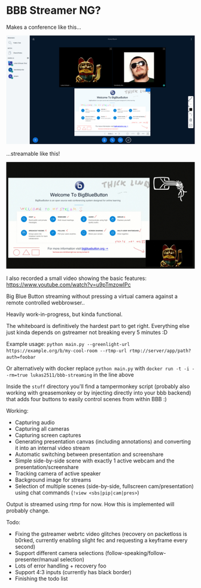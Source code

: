 # BBB Streamer NG?

Makes a conference like this...

![](pics/before.jpg)

...streamable like this!

![](pics/after.jpg)

I also recorded a small video showing the basic features: https://www.youtube.com/watch?v=u9pTmzowIPc

Big Blue Button streaming without pressing a virtual camera against a remote controlled webbrowser..

Heavily work-in-progress, but kinda functional.

The whiteboard is definitively the hardest part to get right. Everything else just kinda depends on
gstreamer not breaking every 5 minutes :D

Example usage: `python main.py --greenlight-url https://example.org/b/my-cool-room --rtmp-url rtmp://server/app/path?auth=foobar`

Or alternatively with docker replace `python main.py` with `docker run -t -i --rm=true lukas2511/bbb-streaming` in the line above

Inside the `stuff` directory you'll find a tampermonkey script (probably also working with greasemonkey or by injecting directly into your
bbb backend) that adds four buttons to easily control scenes from within BBB :)

Working:

- Capturing audio
- Capturing all cameras
- Capturing screen captures
- Generating presentation canvas (including annotations) and converting it into an internal video stream
- Automatic switching between presentation and screenshare
- Simple side-by-side scene with exactly 1 active webcam and the presentation/screenshare
- Tracking camera of active speaker
- Background image for streams
- Selection of multiple scenes (side-by-side, fullscreen cam/presentation) using chat commands (`!view <sbs|pip|cam|pres>`)

Output is streamed using rtmp for now. How this is implemented will probably change.

Todo:

- Fixing the gstreamer webrtc video glitches (recovery on packetloss is b0rked, currently enabling slight fec and requesting a keyframe every second)
- Support different camera selections (follow-speaking/follow-presenter/manual selection)
- Lots of error handling + recovery foo
- Support 4:3 inputs (currently has black border)
- Finishing the todo list
